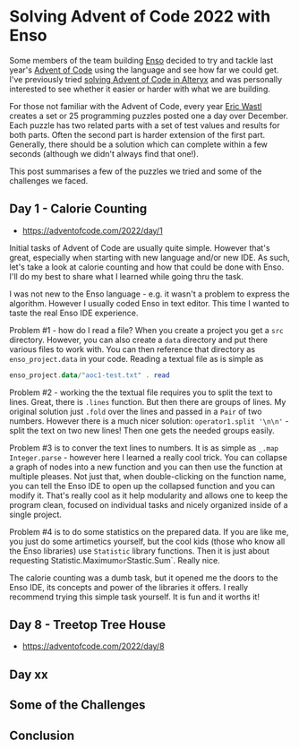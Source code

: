 # Solving Advent of Code 2022 with Enso

<!-- Put an image here -->

Some members of the team building [Enso](https://enso.org/) decided to try and tackle last year's [Advent of Code](https://adventofcode.com/2022/) using the language and see how far we could get. I've previously tried [solving Advent of Code in Alteryx](https://jdunkerley.co.uk/2020/12/05/alteryxing-the-advent-of-code-2020-week-1/) and was personally interested to see whether it easier or harder with what we are building.

For those not familiar with the Advent of Code, every year [Eric Wastl](https://twitter.com/ericwastl) creates a set or 25 programming puzzles posted one a day over December. Each puzzle has two related parts with a set of test values and results for both parts. Often the second part is harder extension of the first part. Generally, there should be a solution which can complete within a few seconds (although we didn't always find that one!).

This post summarises a few of the puzzles we tried and some of the challenges we faced.

## Day 1 - Calorie Counting

- https://adventofcode.com/2022/day/1

Initial tasks of Advent of Code are usually quite simple. However that's great, especially when starting with new language and/or new IDE. As such, let's take a look at calorie counting and how that could be done with Enso. I'll do my best to share what I learned while going thru the task.

I was not new to the Enso language - e.g. it wasn't a problem to express the algorithm. However I usually coded Enso in text editor. This time I wanted to taste the real Enso IDE experience.

Problem #1 - how do I read a file? When you create a project you get a `src` directory. However, you can also create a `data` directory and put there various files to work with. You can then reference that directory as `enso_project.data` in your code. Reading a textual file as is simple as

```haskell
enso_project.data/"aoc1-test.txt" . read
```

Problem #2 - working the the textual file requires you to split the text to lines. Great, there is `.lines` function. But then there are groups of lines. My original solution just `.fold` over the lines and passed in a `Pair` of two numbers. However there is a much nicer solution: `operator1.split '\n\n'` - split the text on two new lines! Then one gets the needed groups easily.

Problem #3 is to conver the text lines to numbers. It is as simple as `_.map Integer.parse` - however here I learned a really cool trick. You can collapse a graph of nodes into a new function and you can then use the function at multiple pleases. Not just that, when double-clicking on the function name, you can tell the Enso IDE to open up the collapsed function and you can modify it. That's really cool as it help modularity and allows one to keep the program clean, focused on individual tasks and nicely organized inside of a single project.

Problem #4 is to do some statistics on the prepared data. If you are like me, you just do some artimetics yourself, but the cool kids (those who know all the Enso libraries) use `Statistic` library functions. Then it is just about requesting Statistic.Maximum` or `Stastic.Sum`. Really nice.

The calorie counting was a dumb task, but it opened me the doors to the Enso IDE, its concepts and power of the libraries it offers. I really recommend trying this simple task yourself. It is fun and it worths it!

## Day 8 - Treetop Tree House

- https://adventofcode.com/2022/day/8

## Day xx 

## Some of the Challenges

## Conclusion
